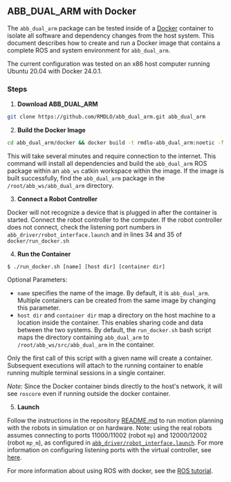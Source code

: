 ## ABB_DUAL_ARM with Docker

The `abb_dual_arm` package can be tested inside of a [Docker](https://www.docker.com/) container to isolate all software and dependency changes from the host system. This document describes how to create and run a Docker image that contains a complete ROS and system environment for `abb_dual_arm`.

The current configuration was tested on an x86 host computer running Ubuntu 20.04 with Docker 24.0.1.

### Steps

1. **Download ABB_DUAL_ARM**
```bash
git clone https://github.com/RMDLO/abb_dual_arm.git abb_dual_arm
```

2. **Build the Docker Image**
```bash
cd abb_dual_arm/docker && docker build -t rmdlo-abb_dual_arm:noetic -f Dockerfile.noetic ..
```

This will take several minutes and require connection to the internet. This command will install all dependencies and build the `abb_dual_arm` ROS package within an `abb_ws` catkin workspace within the image. If the image is built successfully, find the `abb_dual_arm` package in the `/root/abb_ws/abb_dual_arm` directory.

3. **Connect a Robot Controller**

Docker will not recognize a device that is plugged in after the container is started. Connect the robot controller to the computer. If the robot controller does not connect, check the listening port numbers in `abb_driver/robot_interface.launch` and in lines 34 and 35 of `docker/run_docker.sh` 

4. **Run the Container**
```
$ ./run_docker.sh [name] [host dir] [container dir]
```
Optional Parameters:
   - `name` specifies the name of the image. By default, it is `abb_dual_arm`. Multiple containers can be created from the same image by changing this parameter.
   - `host dir` and `container dir` map a directory on the host machine to a location inside the container. This enables sharing code and data between the two systems. By default, the `run_docker.sh` bash script maps the directory containing `abb_dual_arm` to `/root/abb_ws/src/abb_dual_arm` in the container.

Only the first call of this script with a given name will create a container. Subsequent executions will attach to the running container to enable running multiple terminal sessions in a single container.

*Note:* Since the Docker container binds directly to the host's network, it will see `roscore` even if running outside the docker container.

5. **Launch**

Follow the instructions in the repository [README.md](https://github.com/RMDLO/abb_dual_arm) to run motion planning with the robots in simulation or on hardware. Note: using the real robots assumes connecting to ports 11000/11002 (robot `mp`) and 12000/12002 (robot `mp_m`), as configured in [`abb_driver/robot_interface.launch`](https://github.com/RMDLO/abb_dual_arm/blob/master/abb_driver/launch/robot_interface.launch). For more information on configuring listening ports with the virtual controller, see [here](https://forums.robotstudio.com/discussion/12177/how-to-change-the-listening-port-of-the-virtual-controller-robotware-6-x-and-7-x).

For more information about using ROS with docker, see the [ROS tutorial](http://wiki.ros.org/docker/Tutorials/Docker).